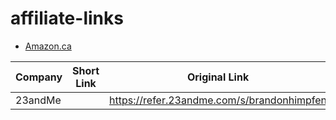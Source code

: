 # affiliate-links

* [Amazon.ca](amazon-ca.md)

Company | Short Link | Original Link
------------ | ------------- | -------------
23andMe|  | https://refer.23andme.com/s/brandonhimpfen
